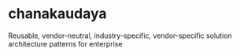 # chanakaudaya
Reusable, vendor-neutral, industry-specific, vendor-specific solution architecture patterns for enterprise

